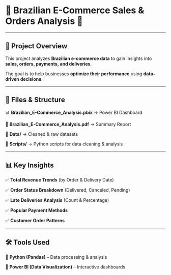 # 🛒 Brazilian E-Commerce Sales & Orders Analysis 🚀  

---

## 📌 Project Overview  

This project analyzes **Brazilian e-commerce data** to gain insights into **sales, orders, payments, and deliveries**.  

The goal is to help businesses **optimize their performance** using **data-driven decisions**.  

---

## 📂 Files & Structure  

📊 **Brazilian_E-Commerce_Analysis.pbix** → Power BI Dashboard  

📄 **Brazilian_E-Commerce_Analysis.pdf** → Summary Report  

📂 **Data/** → Cleaned & raw datasets  

📂 **Scripts/** → Python scripts for data cleaning & analysis  

---

## 📊 Key Insights  

✅ **Total Revenue Trends** (by Order & Delivery Date)  

✅ **Order Status Breakdown** (Delivered, Canceled, Pending)  

✅ **Late Deliveries Analysis** (Count & Percentage)  

✅ **Popular Payment Methods**  

✅ **Customer Order Patterns**  

---

## 🛠️ Tools Used  

🔹 **Python (Pandas)** – Data processing & analysis  

🔹 **Power BI (Data Visualization)** – Interactive dashboards  

